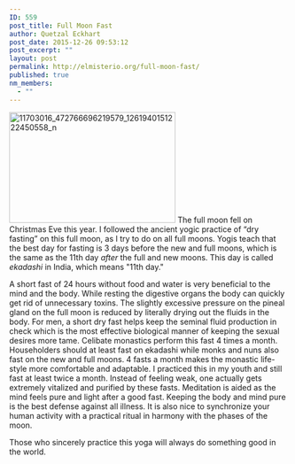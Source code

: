 ```yaml
---
ID: 559
post_title: Full Moon Fast
author: Quetzal Eckhart
post_date: 2015-12-26 09:53:12
post_excerpt: ""
layout: post
permalink: http://elmisterio.org/full-moon-fast/
published: true
nm_members:
  - ""
---
```

<img src="http://elmisterio.org/wp-content/uploads/2015/12/11703016_472766696219579_1261940151222450558_n-300x200.jpg" alt="11703016_472766696219579_1261940151222450558_n" width="300" height="200" class="alignnone size-medium wp-image-579" />
The full moon fell on Christmas Eve this year. I followed the ancient yogic practice of “dry fasting” on this full moon, as I try to do on all full moons. Yogis teach that the best day for fasting is 3 days before the new and full moons, which is the same as the 11th day <em>after</em> the full and new moons.  This day is called <em>ekadashi</em> in India, which means "11th day."  

A short fast of 24 hours without food and water is very beneficial to the mind and the body. While resting the digestive organs the body can quickly get rid of unnecessary toxins. The slightly excessive pressure on the pineal gland on the full moon is reduced by literally drying out the fluids in the body. For men, a short dry fast helps keep the seminal fluid production in check which is the most effective biological manner of keeping the sexual desires more tame. Celibate monastics perform this fast 4 times a month. Householders should at least fast on ekadashi while monks and nuns also fast on the new and full moons.  4 fasts a month makes the monastic life-style more comfortable and adaptable. I practiced this in my youth and still fast at least twice a month. Instead of feeling weak, one actually gets extremely vitalized and purified by these fasts.  Meditation is aided as the mind feels pure and light after a good fast.  Keeping the body and mind pure is the best defense against all illness.  It is also nice to synchronize your human activity with a practical ritual in harmony with the phases of the moon.  

Those who sincerely practice this yoga will always do something good in the world.
